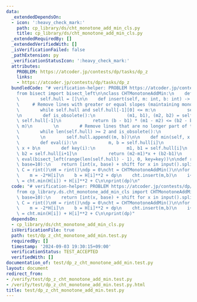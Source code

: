 ```yaml
---
data:
  _extendedDependsOn:
  - icon: ':heavy_check_mark:'
    path: cp_library/ds/cht_monotone_add_min_cls.py
    title: cp_library/ds/cht_monotone_add_min_cls.py
  _extendedRequiredBy: []
  _extendedVerifiedWith: []
  _isVerificationFailed: false
  _pathExtension: py
  _verificationStatusIcon: ':heavy_check_mark:'
  attributes:
    PROBLEM: https://atcoder.jp/contests/dp/tasks/dp_z
    links:
    - https://atcoder.jp/contests/dp/tasks/dp_z
  bundledCode: "# verification-helper: PROBLEM https://atcoder.jp/contests/dp/tasks/dp_z\n\
    from bisect import bisect_left\n\nclass CHTMonotoneAddMin:\n    def __init__(self):\n\
    \        self.hull = []\n\n    def insert(self, m: int, b: int) -> None:\n   \
    \     # Remove lines with greater or equal slopes (maintaining monotonicity)\n\
    \        while self.hull and self.hull[-1][0] <= m:\n            self.hull.pop()\n\
    \n        def is_obsolete():\n            (m1, b1), (m2, b2) = self.hull[-2],\
    \ self.hull[-1]\n            return (b - b1) * (m1 - m2) <= (b2 - b1) * (m1 -\
    \ m)\n        \n        # Remove lines that are no longer part of the lower envelope\n\
    \        while len(self.hull) >= 2 and is_obsolete():\n            self.hull.pop()\n\
    \        \n        self.hull.append((m, b))\n\n    def min(self, x: int) -> int:\n\
    \        def eval(i):\n            m, b = self.hull[i]\n            return m *\
    \ x + b\n        def key(i):\n            m1, b1 = self.hull[i]\n            m2,\
    \ b2 = self.hull[i+1]\n            return (m2-m1)*x + (b2-b1)\n        return\
    \ eval(bisect_left(range(len(self.hull) - 1), 0, key=key))\n\ndef rint(shift=0,\
    \ base=10):\n    return [int(x, base) + shift for x in input().split()]\n\nN,\
    \ C = rint()\nH = rint()\ndp = 0\ncht = CHTMonotoneAddMin()\n\nfor i in range(N-1):\n\
    \    m = -2*H[i]\n    b = H[i]**2 + dp\n    cht.insert(m,b)\n    i+=1\n    dp\
    \ = cht.min(H[i]) + H[i]**2 + C\n\nprint(dp)\n"
  code: "# verification-helper: PROBLEM https://atcoder.jp/contests/dp/tasks/dp_z\n\
    from cp_library.ds.cht_monotone_add_min_cls import CHTMonotoneAddMin\n\ndef rint(shift=0,\
    \ base=10):\n    return [int(x, base) + shift for x in input().split()]\n\nN,\
    \ C = rint()\nH = rint()\ndp = 0\ncht = CHTMonotoneAddMin()\n\nfor i in range(N-1):\n\
    \    m = -2*H[i]\n    b = H[i]**2 + dp\n    cht.insert(m,b)\n    i+=1\n    dp\
    \ = cht.min(H[i]) + H[i]**2 + C\n\nprint(dp)"
  dependsOn:
  - cp_library/ds/cht_monotone_add_min_cls.py
  isVerificationFile: true
  path: test/dp_z_cht_monotone_add_min.test.py
  requiredBy: []
  timestamp: '2024-09-03 19:30:15+09:00'
  verificationStatus: TEST_ACCEPTED
  verifiedWith: []
documentation_of: test/dp_z_cht_monotone_add_min.test.py
layout: document
redirect_from:
- /verify/test/dp_z_cht_monotone_add_min.test.py
- /verify/test/dp_z_cht_monotone_add_min.test.py.html
title: test/dp_z_cht_monotone_add_min.test.py
---
```

